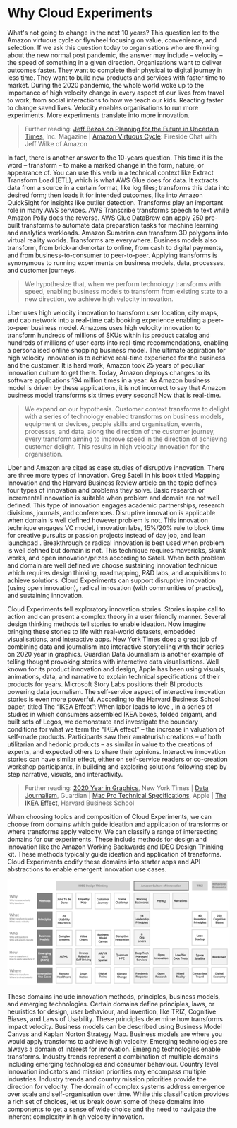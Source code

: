# Why Cloud Experiments

What's not going to change in the next 10 years? This question led to the Amazon virtuous cycle or flywheel focusing on value, convenience, and selection. If we ask this question today to organisations who are thinking about the new normal post pandemic, the answer may include – velocity – the speed of something in a given direction. Organisations want to deliver outcomes faster. They want to complete their physical to digital journey in less time. They want to build new products and services with faster time to market. During the 2020 pandemic, the whole world woke up to the importance of high velocity change in every aspect of our lives from travel to work, from social interactions to how we teach our kids. Reacting faster to change saved lives. Velocity enables organisations to run more experiments. More experiments translate into more innovation. 

>Further reading: [Jeff Bezos on Planning for the Future in Uncertain Times](https://www.inc.com/jason-aten/with-this-simple-3-word-question-jeff-bezos-explains-how-to-plan-for-future-despite-turbulent-times.html), Inc. Magazine | [Amazon Virtuous Cycle](https://www.youtube.com/watch?v=NJ1-ufRs57E): Fireside Chat with Jeff Wilke of Amazon

In fact, there is another answer to the 10-years question. This time it is the word – transform – to make a marked change in the form, nature, or appearance of. You can use this verb in a technical context like Extract Transform Load (ETL), which is what AWS Glue does for data. It extracts data from a source in a certain format, like log files; transforms this data into desired form; then loads it for intended outcomes, like into Amazon QuickSight for insights like outlier detection. Transforms play an important role in many AWS services. AWS Transcribe transforms speech to text while Amazon Polly does the reverse. AWS Glue DataBrew can apply 250 pre-built transforms to automate data preparation tasks for machine learning and analytics workloads. Amazon Sumerian can transform 3D polygons into virtual reality worlds. Transforms are everywhere. Business models also transform, from brick-and-mortar to online, from cash to digital payments, and from business-to-consumer to peer-to-peer. Applying transforms is synonymous to running experiments on business models, data, processes, and customer journeys.

>We hypothesize that, when we perform technology transforms with speed, enabling business models to transform from existing state to a new direction, we achieve high velocity innovation.	

Uber uses high velocity innovation to transform user location, city maps, and cab network into a real-time cab booking experience enabling a peer-to-peer business model. Amazons uses high velocity innovation to transform hundreds of millions of SKUs within its product catalog and hundreds of millions of user carts into real-time recommendations, enabling a personalised online shopping business model. The ultimate aspiration for high velocity innovation is to achieve real-time experience for the business and the customer. It is hard work, Amazon took 25 years of peculiar innovation culture to get there. Today, Amazon deploys changes to its software applications 194 million times in a year. As Amazon business model is driven by these applications, it is not incorrect to say that Amazon business model transforms six times every second! Now that is real-time.

>We expand on our hypothesis. Customer context transforms to delight with a series of technology enabled transforms on business models, equipment or devices, people skills and organisation, events, processes, and data, along the direction of the customer journey, every transform aiming to improve speed in the direction of achieving customer delight. This results in high velocity innovation for the organisation.

Uber and Amazon are cited as case studies of disruptive innovation. There are three more types of innovation. Greg Satell in his book titled Mapping Innovation and the Harvard Business Review article  on the topic defines four types of innovation and problems they solve. Basic research or incremental innovation is suitable when problem and domain are not well defined. This type of innovation engages academic partnerships, research divisions, journals, and conferences. Disruptive innovation is applicable when domain is well defined however problem is not. This innovation technique engages VC model, innovation labs, 15%/20% rule  to block time for creative pursuits or passion projects instead of day job, and lean launchpad . Breakthrough or radical innovation is best used when problem is well defined but domain is not. This technique requires mavericks, skunk works, and open innovation/prizes according to Satell. When both problem and domain are well defined we choose sustaining innovation technique which requires design thinking, roadmapping, R&D labs, and acquisitions to achieve solutions. Cloud Experiments can support disruptive innovation (using open innovation), radical innovation (with communities of practice), and sustaining innovation.

Cloud Experiments tell exploratory innovation stories. Stories inspire call to action and can present a complex theory in a user friendly manner. Several design thinking methods tell stories to enable ideation. Now imagine bringing these stories to life with real-world datasets, embedded visualisations, and interactive apps. New York Times does a great job of combining data and journalism into interactive storytelling with their series  on 2020 year in graphics. Guardian Data Journalism  is another example of telling thought provoking stories with interactive data visualisations. Well known for its product innovation and design, Apple has been using visuals, animations, data, and narrative to explain technical specifications  of their products for years. Microsoft Story Labs  positions their BI products powering data journalism. The self-service aspect of interactive innovation stories is even more powerful. According to the Harvard Business School paper, titled The “IKEA Effect”: When labor leads to love , in a series of studies in which consumers assembled IKEA boxes, folded origami, and built sets of Legos, we demonstrate and investigate the boundary conditions for what we term the “IKEA effect” – the increase in valuation of self-made products. Participants saw their amateurish creations – of both utilitarian and hedonic products – as similar in value to the creations of experts, and expected others to share their opinions. Interactive innovation stories can have similar effect, either on self-service readers or co-creation workshop participants, in building and exploring solutions following step by step narrative, visuals, and interactivity.

>Further reading: [2020 Year in Graphics](https://www.nytimes.com/interactive/2020/12/30/us/2020-year-in-graphics.html), New York Times | [Data Journalism](https://www.theguardian.com/media/data-journalism), Guardian | [Mac Pro Technical Specifications](https://www.apple.com/mac-pro/specs/), Apple | [The IKEA Effect](https://www.hbs.edu/ris/Publication%20Files/11-091.pdf), Harvard Business School

When choosing topics and composition of Cloud Experiments, we can choose from domains which guide ideation and application of transforms or where transforms apply velocity. We can classify a range of intersecting domains for our experiments. These include methods for design and innovation like the Amazon Working Backwards and IDEO Design Thinking kit. These methods typically guide ideation and application of transforms. Cloud Experiments codify these domains into starter apps and API abstractions to enable emergent innovation use cases.

![](cloud-experiments-composition.png)

These domains include innovation methods, principles, business models, and emerging technologies. Certain domains define principles, laws, or heuristics for design, user behaviour, and invention, like TRIZ, Cognitive Biases, and Laws of Usability. These principles determine how transforms impact velocity. Business models can be described using Business Model Canvas and Kaplan Norton Strategy Map. Business models are where you would apply transforms to achieve high velocity. Emerging technologies are always a domain of interest for innovation. Emerging technologies enable transforms. Industry trends represent a combination of multiple domains including emerging technologies and consumer behaviour. Country level innovation indicators and mission priorities may encompass multiple industries. Industry trends and country mission priorities provide the direction for velocity. The domain of complex systems address emergence over scale and self-organisation over time. While this classification provides a rich set of choices, let us break down some of these domains into components to get a sense of wide choice and the need to navigate the inherent complexity in high velocity innovation.